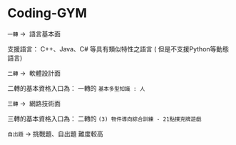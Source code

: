 # Coding-GYM

`一轉` →  語言基本面

支援語言： C++、Java、C# 等具有類似特性之語言 ( 但是不支援Python等動態語言)

`二轉` →  軟體設計面

二轉的基本資格入口為： 一轉的 `基本多型知識 : 人` 

`三轉` →  網路技術面

三轉的基本資格入口為： 二轉的 `(3) 物件導向綜合訓練 - 21點撲克牌遊戲 `

`自出題` →  挑戰題、自出題 難度較高
